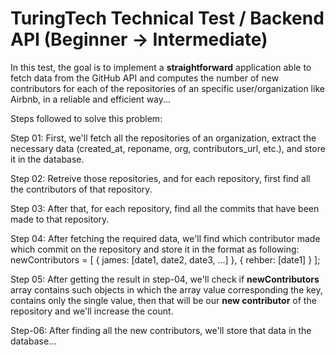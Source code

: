 # TuringTech Technical Test / Backend API (Beginner -> Intermediate)

In this test, the goal is to implement a **straightforward** application able to fetch
data from the GitHub API and computes the number of new contributors for each of the repositories of an specific user/organization like Airbnb, in a reliable and efficient way...

Steps followed to solve this problem:

Step 01: First, we'll fetch all the repositories of an organization, extract the necessary data (created_at, reponame, org, contributors_url, etc.), and store it in the database.

Step 02: Retreive those repositories, and for each repository, first find all the contributors of that repository.

Step 03: After that, for each repository, find all the commits that have been made to that repository.

Step 04: After fetching the required data, we'll find which contributor made which commit on the repository and store it in the format as following: 
newContributors = [
    {
        james: [date1, date2, date3, ...]
    },
    {
        rehber: [date1]
    }
];

Step 05: After getting the result in step-04, we'll check if **newContributors** array contains such objects in which the array value corresponding the key, contains only the single value, then that will be our **new contributor** of the repository and we'll increase the count.

Step-06: After finding all the new contributors, we'll store that data in the database...

